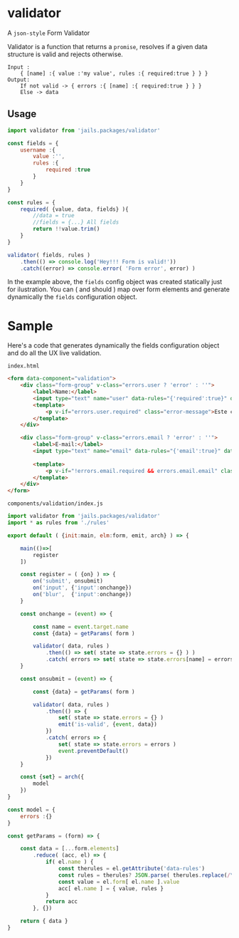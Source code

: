 # validator

A `json-style` Form Validator 

Validator is a function that returns a `promise`, resolves if a given data structure is valid and rejects otherwise.

```
Input :
	{ [name] :{ value :'my value', rules :{ required:true } } }
Output:
	If not valid -> { errors :{ [name] :{ required:true } } }
	Else -> data
```

## Usage

```js
import validator from 'jails.packages/validator'

const fields = {
	username :{
		value :'',
		rules :{
			required :true
		}
	}
}

const rules = {
	required( {value, data, fields} ){
		//data = true
		//fields = {...} All fields
		return !!value.trim()
	}
}

validator( fields, rules )
	.then(() => console.log('Hey!!! Form is valid!'))
	.catch((error) => console.error( 'Form error', error) )
```

In the example above, the `fields` config object was created statically just for ilustration. You can ( and should ) map over form elements and generate dynamically the `fields` configuration object.

# Sample
Here's a code that generates dynamically the fields configuration object and do all the UX live validation.

`index.html`
```html
<form data-component="validation">
	<div class="form-group" v-class="errors.user ? 'error' : ''">
		<label>Name:</label>
		<input type="text" name="user" data-rules="{'required':true}" data-static="true" />
		<template>
			<p v-if="errors.user.required" class="error-message">Este campo é obrigatório</p>
		</template>
	</div>

	<div class="form-group" v-class="errors.email ? 'error' : ''">
		<label>E-mail:</label>
		<input type="text" name="email" data-rules="{'email':true}" data-static="true" />
			
		<template>
			<p v-if="!errors.email.required && errors.email.email" class="error-message">Digite um email válido</p>		
		</template>
	</div>
</form>
```

`components/validation/index.js`
```js
import validator from 'jails.packages/validator'
import * as rules from './rules'

export default ( {init:main, elm:form, emit, arch} ) => {

	main(()=>[
		register
	])

	const register = ( {on} ) => {
		on('submit', onsubmit)
		on('input', {'input':onchange})
		on('blur',  {'input':onchange})
	}

	const onchange = (event) => {

		const name = event.target.name
		const {data} = getParams( form )

		validator( data, rules )
			.then(() => set( state => state.errors = {} ) )
			.catch( errors => set( state => state.errors[name] = errors[name] ) )
	}

	const onsubmit = (event) => {

		const {data} = getParams( form )

		validator( data, rules )
			.then(() => {
				set( state => state.errors = {} )
				emit('is-valid', {event, data})
			})
			.catch( errors => {
				set( state => state.errors = errors )
				event.preventDefault()
			})
	}

	const {set} = arch({
		model
	})
}

const model = {
	errors :{}
}

const getParams = (form) => {

	const data = [...form.elements]
		.reduce( (acc, el) => {
			if( el.name ) {
				const therules = el.getAttribute('data-rules')
				const rules = therules? JSON.parse( therules.replace(/\'/g, '\"') ) :null
				const value = el.form[ el.name ].value
				acc[ el.name ] = { value, rules }
			}
			return acc
		}, {})

	return { data }
}
```
